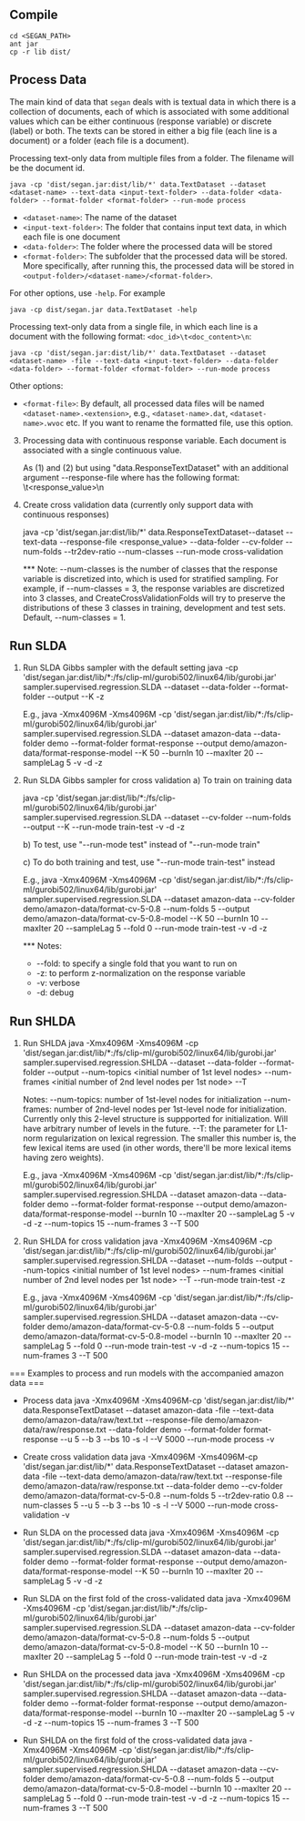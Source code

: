 Compile
-------
    cd <SEGAN_PATH>
    ant jar
    cp -r lib dist/

Process Data
------------
The main kind of data that `segan` deals with is textual data in which there is a collection of documents, each of which is associated with some additional values which can be either continuous (response variable) or discrete (label) or both. The texts can be stored in either a big file (each line is a document) or a folder (each file is a document).

Processing text-only data from multiple files from a folder. The filename will be the document id.

    java -cp 'dist/segan.jar:dist/lib/*' data.TextDataset --dataset <dataset-name> --text-data <input-text-folder> --data-folder <data-folder> --format-folder <format-folder> --run-mode process

   - `<dataset-name>`:	The name of the dataset
   - `<input-text-folder>`:	The folder that contains input text data, in which each file is one document
   - `<data-folder>`:	The folder where the processed data will be stored
   - `<format-folder>`:	The subfolder that the processed data will be stored. More specifically, after running this, the processed data will be stored in `<output-folder>/<dataset-name>/<format-folder>`.

For other options, use `-help`. For example

    java -cp dist/segan.jar data.TextDataset -help

Processing text-only data from a single file, in which each line is a document with the following format: `<doc_id>\t<doc_content>\n`:

    java -cp 'dist/segan.jar:dist/lib/*' data.TextDataset --dataset <dataset-name> -file --text-data <input-text-folder> --data-folder <data-folder> --format-folder <format-folder> --run-mode process

   Other options:
   - `<format-file>`: By default, all processed data files will be named `<dataset-name>.<extension>`, e.g., `<dataset-name>.dat`, `<dataset-name>.wvoc` etc. If you want to rename the formatted file, use this option.

3. Processing data with continuous response variable. Each document is associated with a single continuous value.

   As (1) and (2) but using "data.ResponseTextDataset" with an additional argument
      --response-file <response-file>
   where <response-file> has the following format: <docid>\t<response_value>\n

4. Create cross validation data (currently only support data with continuous responses)

   java -cp 'dist/segan.jar:dist/lib/*' data.ResponseTextDataset--dataset <dataset-name> --text-data <input-text-folder> --response-file <response_value> --data-folder <data-folder> --cv-folder <cross-validation-folder> --num-folds <number-of-folds> --tr2dev-ratio <training-to-development-ratio> --num-classes <number-of-discretized-classes> --run-mode cross-validation
   
   *** Note: --num-classes is the number of classes that the response variable is discretized into, which is used for stratified sampling. For example, if --num-classes = 3, the response variables are discretized into 3 classes, and CreateCrossValidationFolds will try to preserve the distributions of these 3 classes in training, development and test sets. Default, --num-classes = 1.

Run SLDA
--------
1. Run SLDA Gibbs sampler with the default setting
   java -cp 'dist/segan.jar:dist/lib/*:/fs/clip-ml/gurobi502/linux64/lib/gurobi.jar' sampler.supervised.regression.SLDA --dataset <dataset-name> --data-folder <data-folder> --format-folder <format-folder> --output <result-folder> --K <number-of-topics> -z
   
   E.g.,
   java -Xmx4096M -Xms4096M -cp 'dist/segan.jar:dist/lib/*:/fs/clip-ml/gurobi502/linux64/lib/gurobi.jar' sampler.supervised.regression.SLDA --dataset amazon-data --data-folder demo --format-folder format-response --output demo/amazon-data/format-response-model --K 50 --burnIn 10 --maxIter 20 --sampleLag 5 -v -d -z

2. Run SLDA Gibbs sampler for cross validation
   a) To train on training data
   
   java -cp 'dist/segan.jar:dist/lib/*:/fs/clip-ml/gurobi502/linux64/lib/gurobi.jar' sampler.supervised.regression.SLDA --dataset <dataset-name> --cv-folder <cross-validation-folder> --num-folds <number-of-folds> --output <result-folder> --K <number-of-topics> --run-mode train-test -v -d -z

   b) To test, use "--run-mode test" instead of "--run-mode train"

   c) To do both training and test, use "--run-mode train-test" instead
   
   E.g.,
   java -Xmx4096M -Xms4096M -cp 'dist/segan.jar:dist/lib/*:/fs/clip-ml/gurobi502/linux64/lib/gurobi.jar' sampler.supervised.regression.SLDA --dataset amazon-data --cv-folder demo/amazon-data/format-cv-5-0.8 --num-folds 5 --output demo/amazon-data/format-cv-5-0.8-model --K 50 --burnIn 10 --maxIter 20 --sampleLag 5 --fold 0 --run-mode train-test -v -d -z

   *** Notes:
   + --fold: to specify a single fold that you want to run on
   + -z: to perform z-normalization on the response variable
   + -v: verbose
   + -d: debug

Run SHLDA
---------
1. Run SHLDA
   java -Xmx4096M -Xms4096M -cp 'dist/segan.jar:dist/lib/*:/fs/clip-ml/gurobi502/linux64/lib/gurobi.jar' sampler.supervised.regression.SHLDA --dataset <dataset-name> --data-folder <data-folder> --format-folder <format-folder> --output <result-folder> --num-topics <initial number of 1st level nodes> --num-frames <initial number of 2nd level nodes per 1st node> --T <L1-norm regularizer param>
   
   Notes:
   --num-topics: number of 1st-level nodes for initialization
   --num-frames: number of 2nd-level nodes per 1st-level node for initialization. Currently only this 2-level structure is suppported for initialization. Will have arbitrary number of levels in the future.
   --T: the parameter for L1-norm regularization on lexical regression. The smaller this number is, the few lexical items are used (in other words, there'll be more lexical items having zero weights).
   
   E.g.,
   java -Xmx4096M -Xms4096M -cp 'dist/segan.jar:dist/lib/*:/fs/clip-ml/gurobi502/linux64/lib/gurobi.jar' sampler.supervised.regression.SHLDA --dataset amazon-data --data-folder demo --format-folder format-response --output demo/amazon-data/format-response-model --burnIn 10 --maxIter 20 --sampleLag 5 -v -d -z --num-topics 15 --num-frames 3 --T 500
   
2. Run SHLDA for cross validation
   java -Xmx4096M -Xms4096M -cp 'dist/segan.jar:dist/lib/*:/fs/clip-ml/gurobi502/linux64/lib/gurobi.jar' sampler.supervised.regression.SHLDA --dataset <dataset-name> <cross-validation-folder> --num-folds <number-of-folds> --output <result-folder> --num-topics <initial number of 1st level nodes> --num-frames <initial number of 2nd level nodes per 1st node> --T <L1-norm regularizer param> --run-mode train-test -z 

   E.g.,
   java -Xmx4096M -Xms4096M -cp 'dist/segan.jar:dist/lib/*:/fs/clip-ml/gurobi502/linux64/lib/gurobi.jar' sampler.supervised.regression.SHLDA --dataset amazon-data --cv-folder demo/amazon-data/format-cv-5-0.8 --num-folds 5 --output demo/amazon-data/format-cv-5-0.8-model --burnIn 10 --maxIter 20 --sampleLag 5 --fold 0 --run-mode train-test -v -d -z --num-topics 15 --num-frames 3 --T 500
   
=== Examples to process and run models with the accompanied amazon data ===
* Process data
java -Xmx4096M -Xms4096M-cp 'dist/segan.jar:dist/lib/*' data.ResponseTextDataset --dataset amazon-data -file --text-data demo/amazon-data/raw/text.txt --response-file demo/amazon-data/raw/response.txt --data-folder demo --format-folder format-response --u 5 --b 3 --bs 10 -s -l --V 5000 --run-mode process -v

* Create cross validation data
java -Xmx4096M -Xms4096M-cp 'dist/segan.jar:dist/lib/*' data.ResponseTextDataset --dataset amazon-data -file --text-data demo/amazon-data/raw/text.txt --response-file demo/amazon-data/raw/response.txt --data-folder demo --cv-folder demo/amazon-data/format-cv-5-0.8 --num-folds 5 --tr2dev-ratio 0.8 --num-classes 5 --u 5 --b 3 --bs 10 -s -l --V 5000 --run-mode cross-validation -v

* Run SLDA on the processed data
java -Xmx4096M -Xms4096M -cp 'dist/segan.jar:dist/lib/*:/fs/clip-ml/gurobi502/linux64/lib/gurobi.jar' sampler.supervised.regression.SLDA --dataset amazon-data --data-folder demo --format-folder format-response --output demo/amazon-data/format-response-model --K 50 --burnIn 10 --maxIter 20 --sampleLag 5 -v -d -z

* Run SLDA on the first fold of the cross-validated data
java -Xmx4096M -Xms4096M -cp 'dist/segan.jar:dist/lib/*:/fs/clip-ml/gurobi502/linux64/lib/gurobi.jar' sampler.supervised.regression.SLDA --dataset amazon-data --cv-folder demo/amazon-data/format-cv-5-0.8 --num-folds 5 --output demo/amazon-data/format-cv-5-0.8-model --K 50 --burnIn 10 --maxIter 20 --sampleLag 5 --fold 0 --run-mode train-test -v -d -z

* Run SHLDA on the processed data
java -Xmx4096M -Xms4096M -cp 'dist/segan.jar:dist/lib/*:/fs/clip-ml/gurobi502/linux64/lib/gurobi.jar' sampler.supervised.regression.SHLDA --dataset amazon-data --data-folder demo --format-folder format-response --output demo/amazon-data/format-response-model --burnIn 10 --maxIter 20 --sampleLag 5 -v -d -z --num-topics 15 --num-frames 3 --T 500

* Run SHLDA on the first fold of the cross-validated data
java -Xmx4096M -Xms4096M -cp 'dist/segan.jar:dist/lib/*:/fs/clip-ml/gurobi502/linux64/lib/gurobi.jar' sampler.supervised.regression.SHLDA --dataset amazon-data --cv-folder demo/amazon-data/format-cv-5-0.8 --num-folds 5 --output demo/amazon-data/format-cv-5-0.8-model --burnIn 10 --maxIter 20 --sampleLag 5 --fold 0 --run-mode train-test -v -d -z --num-topics 15 --num-frames 3 --T 500 
